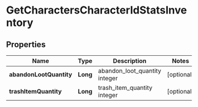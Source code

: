 
# GetCharactersCharacterIdStatsInventory

## Properties
Name | Type | Description | Notes
------------ | ------------- | ------------- | -------------
**abandonLootQuantity** | **Long** | abandon_loot_quantity integer |  [optional]
**trashItemQuantity** | **Long** | trash_item_quantity integer |  [optional]



